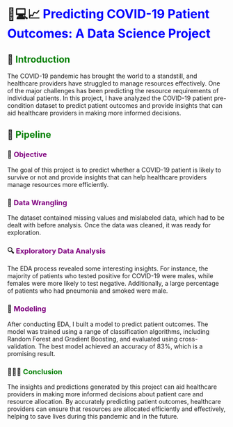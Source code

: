 # 🦠💻📈 <span style="color:blue">Predicting COVID-19 Patient Outcomes: A Data Science Project</span>
## 👋 <span style="color:green">Introduction</span>
The COVID-19 pandemic has brought the world to a standstill, and healthcare providers have struggled to manage resources effectively. One of the major challenges has been predicting the resource requirements of individual patients. In this project, I have analyzed the COVID-19 patient pre-condition dataset to predict patient outcomes and provide insights that can aid healthcare providers in making more informed decisions.

## 🚀 <span style="color:green">Pipeline</span>
### 🎯 <span style="color:purple">Objective</span>
The goal of this project is to predict whether a COVID-19 patient is likely to survive or not and provide insights that can help healthcare providers manage resources more efficiently.

### 🧹 <span style="color:purple">Data Wrangling</span>
The dataset contained missing values and mislabeled data, which had to be dealt with before analysis. Once the data was cleaned, it was ready for exploration.

### 🔍 <span style="color:purple">Exploratory Data Analysis</span>
The EDA process revealed some interesting insights. For instance, the majority of patients who tested positive for COVID-19 were males, while females were more likely to test negative. Additionally, a large percentage of patients who had pneumonia and smoked were male.

### 🤖 <span style="color:purple">Modeling</span>
After conducting EDA, I built a model to predict patient outcomes. The model was trained using a range of classification algorithms, including Random Forest and Gradient Boosting, and evaluated using cross-validation. The best model achieved an accuracy of 83%, which is a promising result.

### 👩‍⚕️💪 <span style="color:green">Conclusion</span>
The insights and predictions generated by this project can aid healthcare providers in making more informed decisions about patient care and resource allocation. By accurately predicting patient outcomes, healthcare providers can ensure that resources are allocated efficiently and effectively, helping to save lives during this pandemic and in the future.
